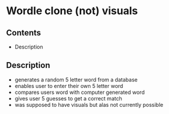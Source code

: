 # Wordle clone (not) visuals

## Contents

* Description

## Description

* generates a random 5 letter word from a database
* enables user to enter their own 5 letter word
* compares users word with computer generated word
* gives user 5 guesses to get a correct match
* was supposed to have visuals but alas not currently possible
